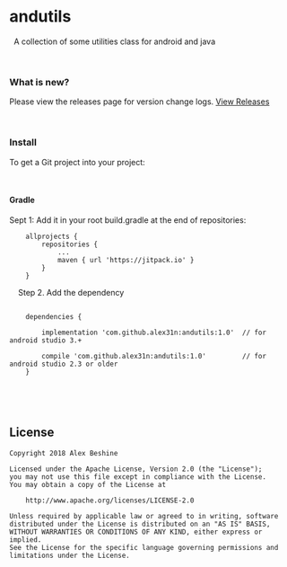 # andutils
&nbsp;
A collection of some utilities class for android and java 

&nbsp;
### What is new? 
Please view the releases page for version change logs. [View Releases](https://github.com/alex31n/andutils/releases/)

&nbsp;
### Install

To get a Git project into your project:

&nbsp;
#### Gradle 

Sept 1: Add it in your root build.gradle at the end of repositories:

```
	allprojects {
		repositories {
			...
			maven { url 'https://jitpack.io' }
		}
	}
```

&nbsp;
&nbsp;
Step 2. Add the dependency
```
	
	dependencies {
		
		implementation 'com.github.alex31n:andutils:1.0'  // for android studio 3.+
		
		compile 'com.github.alex31n:andutils:1.0'         // for android studio 2.3 or older
	}
	
	
```



&nbsp;
&nbsp;
## License
    Copyright 2018 Alex Beshine
    
    Licensed under the Apache License, Version 2.0 (the "License");
    you may not use this file except in compliance with the License.
    You may obtain a copy of the License at

        http://www.apache.org/licenses/LICENSE-2.0

    Unless required by applicable law or agreed to in writing, software
    distributed under the License is distributed on an "AS IS" BASIS,
    WITHOUT WARRANTIES OR CONDITIONS OF ANY KIND, either express or implied.
    See the License for the specific language governing permissions and limitations under the License.
    
